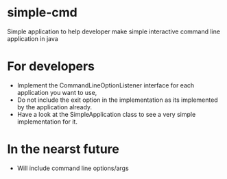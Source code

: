 # simple-cmd
Simple application to help developer make simple interactive command line application in java
# For developers
  - Implement the CommandLineOptionListener interface for each application you want to use,
  - Do not include the exit option in the implementation as its implemented by the application already.
  - Have a look at the SimpleApplication class to see a very simple implementation for it.

# In the nearst future
  - Will include command line options/args
